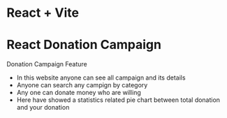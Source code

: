 # React + Vite
<h1>React Donation Campaign</h1>
<p> Donation Campaign Feature</p>
<ul>
  <li>In this website anyone can see all campaign and its details</li>
  <li>Anyone can search any campign by category </li>
  <li>Any one can donate money who are willing</li>
  <li>Here have showed a statistics related pie chart between total donation and your donation</li>
</ul>
